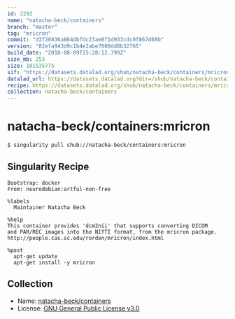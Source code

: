 ```yaml
---
id: 2292
name: "natacha-beck/containers"
branch: "master"
tag: "mricron"
commit: "d3f20836a864dbfdc23ae0f1d933cdc0f867d68b"
version: "82efa943d9c1b4e2abe7800dd8b32765"
build_date: "2018-08-09T15:28:12.799Z"
size_mb: 253
size: 101535775
sif: "https://datasets.datalad.org/shub/natacha-beck/containers/mricron/2018-08-09-d3f20836-82efa943/82efa943d9c1b4e2abe7800dd8b32765.simg"
datalad_url: https://datasets.datalad.org?dir=/shub/natacha-beck/containers/mricron/2018-08-09-d3f20836-82efa943/
recipe: https://datasets.datalad.org/shub/natacha-beck/containers/mricron/2018-08-09-d3f20836-82efa943/Singularity
collection: natacha-beck/containers
---
```


# natacha-beck/containers:mricron

```bash
$ singularity pull shub://natacha-beck/containers:mricron
```

## Singularity Recipe

```singularity
Bootstrap: docker
From: neurodebian:artful-non-free

%labels
  Maintainer Natacha Beck

%help
This container provides 'dcm2nii' that supports converting DICOM 
and PAR/REC images into the NIfTI format, from the mricron package. 
http://people.cas.sc.edu/rorden/mricron/index.html  

%post
  apt-get update
  apt-get install -y mricron
```

## Collection

 - Name: [natacha-beck/containers](https://github.com/natacha-beck/containers)
 - License: [GNU General Public License v3.0](https://api.github.com/licenses/gpl-3.0)

